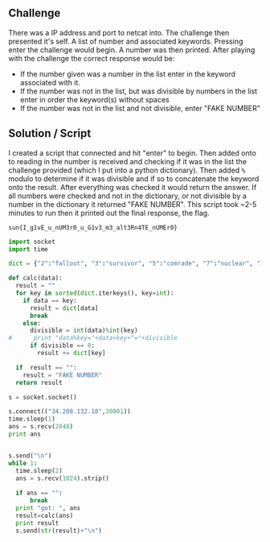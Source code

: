 <h2>Challenge</h2>

There was a IP address and port to netcat into. The challenge then presented it's self. A list of number and associated keywords. Pressing enter the challenge would begin. A number was then printed. After playing with the challenge the correct response would be:
* If the number given was a number in the list enter in the keyword associated with it.
* If the number was not in the list, but was divisible by numbers in the list enter in order the keyword(s) without spaces 
* If the number was not in the list and not divisible, enter "FAKE NUMBER"


<h2>Solution / Script</h2>

I created a script that connected and hit "enter" to begin. Then added onto to reading in the number is received and checking if it was in the list the challenge provided (which I put into a python dictionary). Then added `%` modulo to determine if it was divisible and if so to concatenate the keyword onto the result. After everything was checked it would return the answer. If all numbers were checked and not in the dictionary, or not divisible by a number in the dictionary it returned "FAKE NUMBER".  This script took ~2-5 minutes to run then it printed out the final response, the flag. 

```
sun{I_g1vE_u_nUM3r0_u_G1v3_m3_alt3Rn4TE_nUMEr0}
```

```python
import socket
import time

dict = {"2":"fallout", "3":"survivor", "5":"comrade", "7":"nuclear", "11":"apocalypse", "13":"shelter", "17":"war", "19":"radioactive", "23":"atom", "29":"bomb", "31":"radiation", "37":"destruction", "41":"mushroom", "43":"armageddon", "47":"disaster", "53":"pollution", "59":"military", "61":"science", "67":"winter", "71":"death", "73":"atmosphere", "79":"bunker", "83":"soldier", "89":"danger", "97":"doomsday"}

def calc(data):
  result = ""
  for key in sorted(dict.iterkeys(), key=int):
    if data == key:
      result = dict[data]
      break
    else:
      divisible = int(data)%int(key)
#      print "data%key="+data+key+"="+divisible
      if divisible == 0:
        result += dict[key]

  if  result == "":
    result = "FAKE NUMBER"
  return result

s = socket.socket()

s.connect(("34.208.132.18",30001))
time.sleep(1)
ans = s.recv(2048)
print ans


s.send("\n")
while 1:
  time.sleep(2)
  ans = s.recv(1024).strip()
  
  if ans == "":
      break
  print "got: ", ans
  result=calc(ans)
  print result
  s.send(str(result)+"\n")
```

